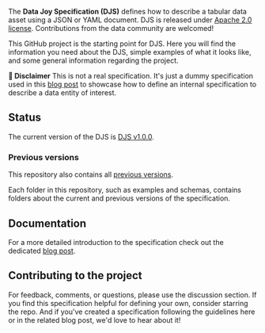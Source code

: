 The **Data Joy Specification (DJS)** defines how to describe a tabular data asset using a JSON or YAML document. DJS is released under [Apache 2.0 license](./LICENSE). Contributions from the data community are welcomed!

This GitHub project is the starting point for DJS. Here you will find the information you need about the DJS, simple examples of what it looks like, and some general information regarding the project.

**🚨 Disclaimer**
This is not a real specification. It's just a dummy specification used in this [blog post](#) to showcase how to define an internal specification to describe a data entity of interest. 

## Status
The current version of the DJS is [DJS v1.0.0](./versions/1.0.0.md).

### Previous versions
This repository also contains all [previous versions](./versions).

Each folder in this repository, such as examples and schemas, contains folders about the current and previous versions of the specification.

## Documentation
For a more detailed introduction to the specification check out the dedicated [blog post](#).

## Contributing to the project
For feedback, comments, or questions, please use the discussion section. If you find this specification helpful for defining your own, consider starring the repo. And if you've created a specification following the guidelines here or in the related blog post, we'd love to hear about it!

